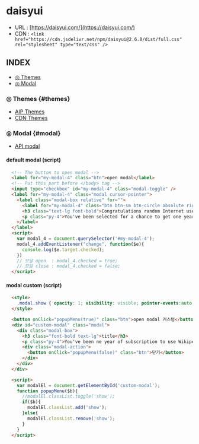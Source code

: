 # daisyui
  - URL : [https://daisyui.com/](https://daisyui.com/)
  - CDN : `<link href="https://cdn.jsdelivr.net/npm/daisyui@2.6.0/dist/full.css" rel="stylesheet" type="text/css" />`

## INDEX
- [◎ Themes](#themes)
- [◎ Modal](#modal)

### ◎ Themes {#themes}
  - [AIP Themes](https://daisyui.com/docs/themes/)
  - [CDN Themes](https://reacthustle.com/blog/how-to-modify-daisyui-theme-using-cdn)

### ◎ Modal {#modal}
- [API modal](https://daisyui.com/components/modal/)
#### default modal (script)
``` html
  <!-- The button to open modal -->
  <label for="my-modal-4" class="btn">open modal</label>
  <!-- Put this part before </body> tag -->
  <input type="checkbox" id="my-modal-4" class="modal-toggle" />
  <label for="my-modal-4" class="modal cursor-pointer">
    <label class="modal-box relative" for="">
      <label for="my-modal-4" class="btn btn-sm btn-circle absolute right-2 top-2">✕</label>
      <h3 class="text-lg font-bold">Congratulations random Internet user!</h3>
      <p class="py-4">You've been selected for a chance to get one year of subscription to use Wikipedia for free!</p>
    </label>
  </label>
  <script>                 
    var modal_4 = document.querySelector('#my-modal-4');
    modal_4.addEventListener("change", function($e){
      console.log($e.target.checked);
    })
    // 모달 open  : modal_4.checked = true;
    // 모달 close : modal_4.checked = false;
  </script>
```

#### modal custom (script)
``` html  
  <style>
    .modal.show { opacity: 1; visibility: visible; pointer-events:auto;}
  </style>

  <button onClick="popupMenu(true)" class="btn">open modal 커스텀</button>
  <div id="custom-modal" class="modal">
    <div class="modal-box">
      <h3 class="font-bold text-lg">title</h3>
      <p class="py-4">You've been ne year of subscription to use Wikipedia for free!</p>
      <div class="modal-action">
        <button onClick="popupMenu(false)" class="btn">닫기</button>
      </div>
    </div>
  </div>

  <script>
    var modalEl = document.getElementById('custom-modal');
    function popupMenu($b){
      //modalEl.classList.toggle('show');
      if($b){
        modalEl.classList.add('show');
      }else{
        modalEl.classList.remove('show');
      }
    }
  </script>
```

